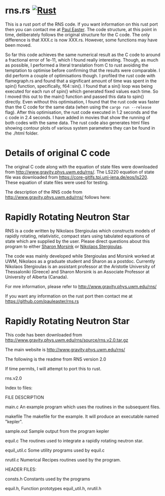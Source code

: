 # rns.rs	[![Rust](https://github.com/pauleaster/rns.rs/actions/workflows/rust.yml/badge.svg)](https://github.com/pauleaster/rns.rs/actions/workflows/rust.yml)

This is a rust port of the RNS code. If you want information on this rust port then you can contact me at [Paul Easter](mailto:paul.john.easter@gmail.com).  The code structure, at this point in time, deliberately follows the original structure for the C code. The only difference is that XXX.c is now XXX.rs. However, some functions may have been moved.

So far this code achieves the same numerical result as the C code to around a fractional error of 1e-11, which I found really interesting. Though, as much as possible, I performed a literal translation from C to rust avoiding the temptation to optimise before confirming that the results were comparable. I did perform a couple of optimisations though. I profiled the rust code with flamegraph.rs and found that a significant amount of time was spent in the spin() function, specifically, f64::sin(). I found that a sin() loop was being executed for each run of spin() which generated fixed values each time. So I moved this out to the main() function and passed this data to spin() directly. Even without this optimisation, I found that the rust code was faster than the C code for the same data (when using the `cargo run --release` flag). After this optimisation, the rust code executed in 1.2 seconds and the c code in 2.4 seconds. I have added in movies that show the running of both codes with the same data. The rust code also generates html files showing contour plots of various system parameters they can be found in the ./html folder.

# Details of original C code

The original C code along with the equation of state files were downloaded from http://www.gravity.phys.uwm.edu/rns/. The LS220 equation of state file was downloaded from https://core-gitlfs.tpi.uni-jena.de/eos/ls220. These equation of state files were used for testing.

The description of the RNS code from http://www.gravity.phys.uwm.edu/rns/ follows here:

# Rapidly Rotating Neutron Star
RNS is a code written by Nikolaos Stergioulas which constructs models of rapidly rotating, relativistic, compact stars using tabulated equations of state which are supplied by the user. Please direct questions about this program to either [Sharon Morsink](mailto:morsink@phys.ualberta.ca) or [Nikolaos Stergioulas](mailto:niksterg@aei-potsdam.mpg.de).

The code was mainly developed while Stergioulas and Morsink worked at UWM, Nikolaos as a graduate student and Sharon as a postdoc. Currently Nikolaos Stergioulas is an assistant professor at the Aristotle University of Thessaloniki (Greece) and Sharon Morsink is an Associate Professor at University of Alberta (Canada).

For mre information, please refer to http://www.gravity.phys.uwm.edu/rns/ 

If you want any information on the rust port then contact me at https://github.com/pauleaster/rns.rs

# Rapidly Rotating Neutron Star

This code has been downloaded from http://www.gravity.phys.uwm.edu/rns/source/rns.v2.0.tar.gz

The main website is http://www.gravity.phys.uwm.edu/rns/

The following is the readme from RNS version 2.0

If time permits, I will attempt to port this to rust.

rns.v2.0

Index to files:

FILE		DESCRIPTION

main.c	 	An example program which uses the routines in
		the subsequent files. 

makefile	The makefile for the example. It will produce
		an executable named "kepler". 

sample.out	Sample output from the program kepler

equil.c 	The routines used to integrate a rapidly rotating 
		neutron star. 

equil_util.c	Some utility programs used by equil.c

nrutil.c	Numerical Recipes routines used by the program.

HEADER FILES:

consts.h	Constants used by the programs

equil.h,	Function prototypes 
equil_util.h, 
nrutil.h  
